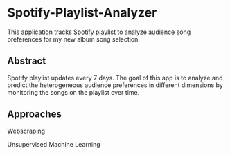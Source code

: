 # Spotify-Playlist-Analyzer
This application tracks Spotify playlist to analyze audience song preferences for my new album song selection.

## Abstract
Spotify playlist updates every 7 days. The goal of this app is to analyze and predict the heterogeneous audience preferences in different dimensions by monitoring the songs on the playlist over time.

## Approaches
Webscraping

Unsupervised Machine Learning
